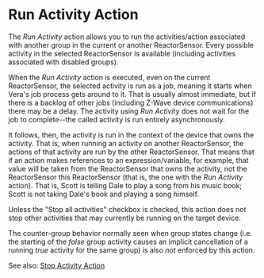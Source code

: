 # Run Activity Action

The _Run Activity_ action allows you to run the activities/action associated with another group in the current or another ReactorSensor. Every possible activity in the selected ReactorSensor is available (including activities associated with disabled groups). 

When the _Run Activity_ action is executed, even on the current ReactorSensor, the selected activity is run as a job, meaning it starts when Vera's job process gets around to it. That is usually almost immediate, but if there is a backlog of other jobs (including Z-Wave device communications) there may be a delay. The activity using _Run Activity_ does not wait for the job to complete--the called activity is run entirely asynchronously.

It follows, then, the activity is run in the context of the device that owns the activity. That is, when running an activity on another ReactorSensor, the actions of that activity are run by the other ReactorSensor. That means that if an action makes references to an expression/variable, for example, that value will be taken from the ReactorSensor that owns the activity, not the ReactorSensor this ReactorSensor (that is, the one with the _Run Activity_ action). That is, Scott is telling Dale to play a song from his music book; Scott is not taking Dale's book and playing a song himself.

Unless the "Stop all activities" checkbox is checked, this action does not stop other activities that may currently be running on the target device. 

The counter-group behavior normally seen when group states change (i.e. the starting of the *false* group activity causes an implicit cancellation of a running *true* activity for the same group) is also *not* enforced by this action.

See also: [Stop Activity Action](Stop-Activity-Action.md)